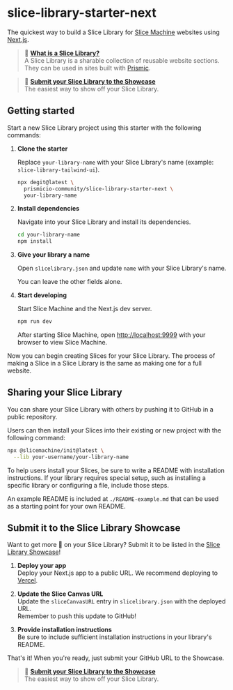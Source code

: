 # slice-library-starter-next

The quickest way to build a Slice Library for [Slice Machine](https://www.slicemachine.dev/) websites using [Next.js](https://nextjs.org/).

> 💭 [**What is a Slice Library?**][what-is-a-slice-library]<br/>
> A Slice Library is a sharable collection of reusable website sections. They can be used in sites built with [Prismic][prismic].

> 📮 [**Submit your Slice Library to the Showcase**][submit-showcase]<br/>
> The easiest way to show off your Slice Library.

## Getting started

Start a new Slice Library project using this starter with the following commands:

1. **Clone the starter**

   Replace `your-library-name` with your Slice Library's name (example: `slice-library-tailwind-ui`).

   ```bash
   npx degit@latest \
     prismicio-community/slice-library-starter-next \
     your-library-name
   ```

1. **Install dependencies**

   Navigate into your Slice Library and install its dependencies.

   ```bash
   cd your-library-name
   npm install
   ```

1. **Give your library a name**

   Open `slicelibrary.json` and update `name` with your Slice Library's name.

   You can leave the other fields alone.

1. **Start developing**

   Start Slice Machine and the Next.js dev server.

   ```bash
   npm run dev
   ```

   After starting Slice Machine, open [http://localhost:9999](http://localhost:9999) with your browser to view Slice Machine.

Now you can begin creating Slices for your Slice Library. The process of making a Slice in a Slice Library is the same as making one for a full website.

## Sharing your Slice Library

You can share your Slice Library with others by pushing it to GitHub in a public repository.

Users can then install your Slices into their existing or new project with the following command:

```bash
npx @slicemachine/init@latest \
  --lib your-username/your-library-name
```

To help users install your Slices, be sure to write a README with installation instructions. If your library requires special setup, such as installing a specific library or configuring a file, include those steps.

An example README is included at `./README-example.md` that can be used as a starting point for your own README.

## Submit it to the Slice Library Showcase

Want to get more 👀 on your Slice Library? Submit it to be listed in the [Slice Library Showcase][showcase]!

1. **Deploy your app**<br/>Deploy your Next.js app to a public URL. We recommend deploying to [Vercel](https://vercel.com/).

2. **Update the Slice Canvas URL**<br/>Update the `sliceCanvasURL` entry in `slicelibrary.json` with the deployed URL.<br/>Remember to push this update to GitHub!

3. **Provide installation instructions**<br/>Be sure to include sufficient installation instructions in your library's README.

That's it! When you're ready, just submit your GitHub URL to the Showcase.

> 📮 [**Submit your Slice Library to the Showcase**][submit-showcase]<br/>
> The easiest way to show off your Slice Library.

[prismic]: https://prismic.io/
[what-is-a-slice-library]: #
[slicemachine]: https://www.slicemachine.dev/
[submit-showcase]: #
[showcase]: #
